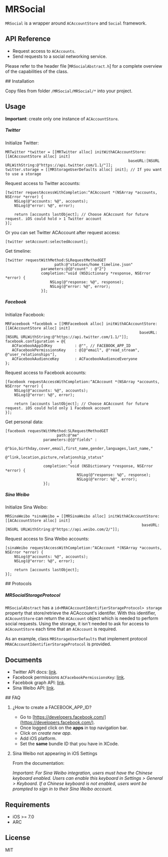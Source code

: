 # MRSocial

`MRSocial` is a wrapper around `ACAccountStore` and `Social` framework. 


## API Reference

- Request access to `ACAccounts`.
- Send requests to a social networking service.

Please refer to the header file [`MRSocialAbstract.h`] for a complete overview of the capabilities of the class.

## Installation

Copy files from folder `/MRSocial/MRSocial/*` into your project.

## Usage

**Important**: create only one instance of `ACAccountStore`.

##### Twitter

Initialize Twitter:

```objc
MRTwitter *twitter = [[MRTwitter alloc] initWithACAccountStore:[[ACAccountStore alloc] init]
                                                       baseURL:[NSURL URLWithString:@"https://api.twitter.com/1.1/"]];
twitter.storage = [[MRStorageUserDefaults alloc] init]; // If you want to use a storage
```

Request access to Twitter accounts:

```objc
[twitter requestAccessWithCompletion:^ACAccount *(NSArray *accounts, NSError *error) {
	NSLog(@"accounts: %@", accounts);
    NSLog(@"error: %@", error);
        
    return [accounts lastObject]; // Choose ACAccount for future request. iOS could hold > 1 Twitter account
}];
```

Or you can set Twitter ACAccount after request access:

```objc
[twitter setAccount:selectedAccount];
```

Get timeline:

```objc
[twitter requestWithMethod:SLRequestMethodGET
                      path:@"statuses/home_timeline.json"
                parameters:@{@"count" : @"2"}
                completion:^void (NSDictionary *response, NSError *error) {
                    NSLog(@"response: %@", response);
                    NSLog(@"error: %@", error);
                }];
```

##### Facebook

Initialize Facebook:

```objc
MRFaceebook *facebbok = [[MRFaceebook alloc] initWithACAccountStore:[[ACAccountStore alloc] init]
                                                            baseURL:[NSURL URLWithString:@"https://api.twitter.com/1.1/"]];
facebook.configuration = @{
   ACFacebookAppIdKey          : @"", // FACEBOOK_APP_ID
   ACFacebookPermissionsKey    : @[@"email", @"read_stream", @"user_relationships"],
   ACFacebookAudienceKey       : ACFacebookAudienceEveryone
};                                                                
```

Request access to Facebook accounts:

```objc
[facebook requestAccessWithCompletion:^ACAccount *(NSArray *accounts, NSError *error) {
    NSLog(@"accounts: %@", accounts);
    NSLog(@"error: %@", error);
        
    return [accounts lastObject]; // Choose ACAccount for future request. iOS could hold only 1 Facebook account
}];
```

Get personal data:

```objc
[facebook requestWithMethod:SLRequestMethodGET
                       path:@"me"
                 parameters:@{@"fields" :
                               @"bio,birthday,cover,email,first_name,gender,languages,last_name,"
                               @"link,location,picture,relationship_status"
                             }
                 completion:^void (NSDictionary *response, NSError *error) {
                     			NSLog(@"response: %@", response);
                     			NSLog(@"error: %@", error);
                 }];
```

##### Sina Weibo

Initialize Sina Weibo:

```objc
MRSinaWeibo *sinaWeibo = [[MRSinaWeibo alloc] initWithACAccountStore:[[ACAccountStore alloc] init]
                                                             baseURL:[NSURL URLWithString:@"https://api.weibo.com/2/"]];                                                               
```

Request access to Sina Weibo accounts:

```objc
[sinaWeibo requestAccessWithCompletion:^ACAccount *(NSArray *accounts, NSError *error) {
    NSLog(@"accounts: %@", accounts);
    NSLog(@"error: %@", error);
        
    return [accounts lastObject];
}];        
```

## Protocols

##### MRSocialStorageProtocol

`MRSocialAbstract` has a `id<MRACAccountIdentifierStorageProtocol> storage` property that store/retrieve the ACAccount's identifer.
With this identifier, `ACAcountStore` can return the `ACAccount` object which is needed to perform social requests. 
Using the storage, it isn't needed to ask for access to `ACAcountStore` each time that an `ACAccount` is required.

As an example, class `MRStorageUserDefaults` that implement protocol `MRACAccountIdentifierStorageProtocol` is provided.

## Documents

- Twitter API docs: [link](https://dev.twitter.com/docs/api/1.1).
- Facebook permissions `ACFacebookPermissionsKey`: [link](https://developers.facebook.com/docs/facebook-login/permissions/).
- Facebbok graph API: [link](https://developers.facebook.com/docs/graph-api/reference). 
- Sina Weibo API: [link](http://open.weibo.com/wiki/API).

## FAQ

1. ¿How to create a FACEBOOK_APP_ID?
	- Go to [https://developers.facebook.com/](https://developers.facebook.com/).
	- Once logged click on the **apps** in top navigation bar.
	- Click on *create new app*.
	- Add iOS platform.
	- Set the **same** bundle ID that you have in XCode.
	
2. Sina Weibo not appearing in iOS Settings

	From the documentation:
	
	*Important: For Sina Weibo integration, users must have the Chinese keyboard enabled. Users can enable this keyboard in Settings > General > Keyboard. If a 	Chinese keyboard is not enabled, users wont be prompted to sign in to their Sina Weibo account.*


## Requirements

- iOS >= 7.0
- ARC


## License

MIT
